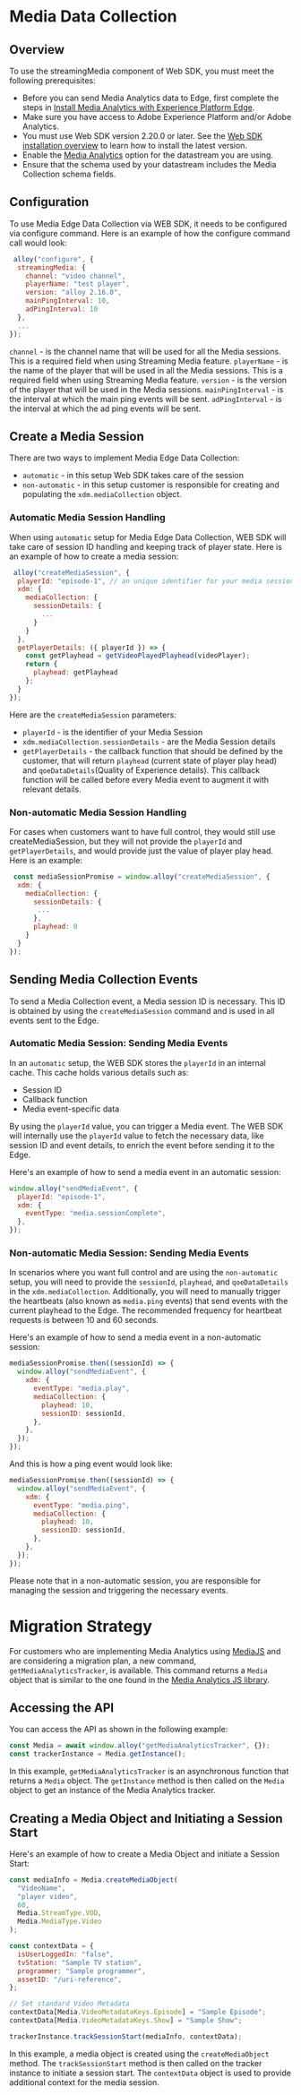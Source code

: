 # Media Data Collection

## Overview
To use the streamingMedia component of Web SDK, you must meet the following prerequisites:

- Before you can send Media Analytics data to Edge, first complete the steps in [Install Media Analytics with Experience Platform Edge](https://experienceleague.adobe.com/en/docs/media-analytics/using/implementation/edge-recommended/media-edge-sdk/implementation-edge).
- Make sure you have access to Adobe Experience Platform and/or Adobe Analytics.
- You must use Web SDK version 2.20.0 or later. See the [Web SDK installation overview](https://experienceleague.adobe.com/en/docs/experience-platform/web-sdk/install/overview?lang=en) to learn how to install the latest version.
- Enable the [Media Analytics](https://experienceleague.adobe.com/en/docs/experience-platform/datastreams/configure?lang=en) option for the datastream you are using.
- Ensure that the schema used by your datastream includes the Media Collection schema fields.

## Configuration

To use Media Edge Data Collection via WEB SDK, it needs to be configured via configure command. Here is an example of how the configure command call would look:
```javascript
 alloy("configure", {
  streamingMedia: {
    channel: "video channel", 
    playerName: "test player",
    version: "alloy 2.16.0",
    mainPingInterval: 10,
    adPingInterval: 10
  },
  ...
});
```

`channel` - is the channel name that will be used for all the Media sessions. This is a required field when using Streaming Media feature.
`playerName` - is the name of the player that will be used in all the Media sessions. This is a required field when using Streaming Media feature.
`version` - is the version of the player that will be used in the Media sessions.
`mainPingInterval` - is the interval at which the main ping events will be sent.
`adPingInterval` - is the interval at which the ad ping events will be sent.

## Create a Media Session

There are two ways to implement Media Edge Data Collection:

- `automatic` - in this setup Web SDK takes care of the session
- `non-automatic` - in this setup customer is responsible for creating and populating the `xdm.mediaCollection` object.

### Automatic Media Session Handling

When using `automatic` setup for Media Edge Data Collection, WEB SDK will take care of session ID handling and keeping track of
player state. Here is an example of how to create a media session:

```javascript
 alloy("createMediaSession", {
  playerId: "episode-1", // an unique identifier for your media session
  xdm: {
    mediaCollection: {
      sessionDetails: {
        ...
      }
    }
  },
  getPlayerDetails: ({ playerId }) => {
    const getPlayhead = getVideoPlayedPlayhead(videoPlayer);
    return {
      playhead: getPlayhead
    };
  }
});
```

Here are the `createMediaSession` parameters:

- `playerId` - is the identifier of your Media Session
- `xdm.mediaCollection.sessionDetails` - are the Media Session details
- `getPlayerDetails` - the callback function that should be defined by the customer, that will return `playhead` (current
  state of player play head) and `qoeDataDetails`(Quality of Experience details). This callback function will be called
  before every Media event to augment it with relevant details.

### Non-automatic Media Session Handling

For cases when customers want to have full control, they would still use createMediaSession, but they will not provide the `playerId` and `getPlayerDetails`, and would provide just the value of player play head. Here is an example:
```javascript
 const mediaSessionPromise = window.alloy("createMediaSession", {
  xdm: {
    mediaCollection: {
      sessionDetails: {
       ...
      },
      playhead: 0
    }
  }
});
```

## Sending Media Collection Events

To send a Media Collection event, a Media session ID is necessary. This ID is obtained by using the `createMediaSession` command and is used in all events sent to the Edge.

### Automatic Media Session: Sending Media Events

In an `automatic` setup, the WEB SDK stores the `playerId` in an internal cache. This cache holds various details such as:

- Session ID
- Callback function
- Media event-specific data

By using the `playerId` value, you can trigger a Media event. The WEB SDK will internally use the `playerId` value to fetch the necessary data, like session ID and event details, to enrich the event before sending it to the Edge.

Here's an example of how to send a media event in an automatic session:

```javascript
window.alloy("sendMediaEvent", {
  playerId: "episode-1",
  xdm: {
    eventType: "media.sessionComplete",
  },
});
```

### Non-automatic Media Session: Sending Media Events

In scenarios where you want full control and are using the `non-automatic` setup, you will need to provide the `sessionId`, `playhead`, and `qoeDataDetails` in the `xdm.mediaCollection`. Additionally, you will need to manually trigger the heartbeats (also known as `media.ping` events) that send events with the current playhead to the Edge. The recommended frequency for heartbeat requests is between 10 and 60 seconds.

Here's an example of how to send a media event in a non-automatic session:

```javascript
mediaSessionPromise.then((sessionId) => {
  window.alloy("sendMediaEvent", {
    xdm: {
      eventType: "media.play",
      mediaCollection: {
        playhead: 10,
        sessionID: sessionId,
      },
    },
  });
});
```

And this is how a ping event would look like:

```javascript
mediaSessionPromise.then((sessionId) => {
  window.alloy("sendMediaEvent", {
    xdm: {
      eventType: "media.ping",
      mediaCollection: {
        playhead: 10,
        sessionID: sessionId,
      },
    },
  });
});
```

Please note that in a non-automatic session, you are responsible for managing the session and triggering the necessary events.

# Migration Strategy

For customers who are implementing Media Analytics using [MediaJS](https://adobe-marketing-cloud.github.io/media-sdks/reference/javascript_3x/APIReference.html) and are considering a migration plan, a new command, `getMediaAnalyticsTracker`, is available. This command returns a `Media` object that is similar to the one found in the [Media Analytics JS library](https://adobe-marketing-cloud.github.io/media-sdks/reference/javascript_3x/APIReference.html).

## Accessing the API

You can access the API as shown in the following example:

```javascript
const Media = await window.alloy("getMediaAnalyticsTracker", {});
const trackerInstance = Media.getInstance();
```

In this example, `getMediaAnalyticsTracker` is an asynchronous function that returns a `Media` object. The `getInstance` method is then called on the `Media` object to get an instance of the Media Analytics tracker.

## Creating a Media Object and Initiating a Session Start

Here's an example of how to create a Media Object and initiate a Session Start:

```javascript
const mediaInfo = Media.createMediaObject(
  "VideoName",
  "player video",
  60,
  Media.StreamType.VOD,
  Media.MediaType.Video
);

const contextData = {
  isUserLoggedIn: "false",
  tvStation: "Sample TV station",
  programmer: "Sample programmer",
  assetID: "/uri-reference",
};

// Set standard Video Metadata
contextData[Media.VideoMetadataKeys.Episode] = "Sample Episode";
contextData[Media.VideoMetadataKeys.Show] = "Sample Show";

trackerInstance.trackSessionStart(mediaInfo, contextData);
```

In this example, a media object is created using the `createMediaObject` method. The `trackSessionStart` method is then called on the tracker instance to initiate a session start. The `contextData` object is used to provide additional context for the media session.
